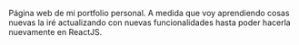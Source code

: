 Página web de mi portfolio personal. A medida que voy aprendiendo cosas nuevas la iré actualizando con nuevas funcionalidades hasta poder hacerla nuevamente en ReactJS.